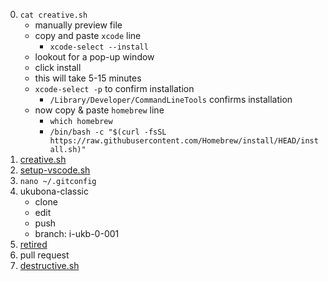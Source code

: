 0. `cat creative.sh`
   - manually preview file
   - copy and paste `xcode` line
      - `xcode-select --install` 
   - lookout for a pop-up window
   - click install
   - this will take 5-15 minutes
   - `xcode-select -p` to confirm installation
      - `/Library/Developer/CommandLineTools` confirms installation
   - now copy & paste `homebrew` line
      - `which homebrew` 
      - `/bin/bash -c "$(curl -fsSL https://raw.githubusercontent.com/Homebrew/install/HEAD/install.sh)"`
2. [creative.sh](https://raw.githubusercontent.com/abikesa/creative-destruction/refs/heads/main/creative.sh)
3. [setup-vscode.sh](https://raw.githubusercontent.com/abikesa/creative-destruction/refs/heads/main/setup-vscode.sh)
4. `nano ~/.gitconfig`
5. ukubona-classic
   - clone
   - edit
   - push
   - branch: i-ukb-0-001
6. [retired](https://ukubona-llc.github.io/vscode/)
7. pull request
8. [destructive.sh](https://raw.githubusercontent.com/abikesa/creative-destruction/refs/heads/main/destructive.sh)

